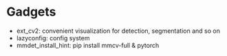# Gadgets

- ext_cv2: convenient visualization for detection, segmentation and so on
- lazyconfig: config system
- mmdet_install_hint: pip install mmcv-full & pytorch
